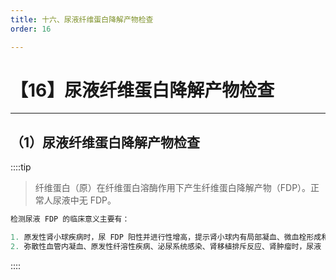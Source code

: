 ```yaml
---
title: 十六、尿液纤维蛋白降解产物检查
order: 16

---
```


# 【16】尿液纤维蛋白降解产物检查

<kaodian :text="'临床检验基础记忆卡'" />

<!-- ###### 第九章 尿液化学检查

> 临床检验基础 -->

<beitiL/>

---

## （1）尿液纤维蛋白降解产物检查

<son :text="'临床检验基础检验记忆卡'" text1="（1）尿液纤维蛋白降解产物检查" :textOption="[['了解','基础知识','相关专业知识'],['了解','基础知识','专业知识'],['了解','基础知识','专业知识']]" />

::::tip

> 纤维蛋白（原）在纤维蛋白溶酶作用下产生纤维蛋白降解产物（FDP）。正常人尿液中无 FDP。

```js
检测尿液 FDP 的临床意义主要有：

1. 原发性肾小球疾病时，尿 FDP 阳性并进行性增高，提示肾小球内有局部凝血、微血栓形成和纤溶变化。
2. 弥散性血管内凝血、原发性纤溶性疾病、泌尿系统感染、肾移植排斥反应、肾肿瘤时，尿液 FDP 含量增高。
```

::::
